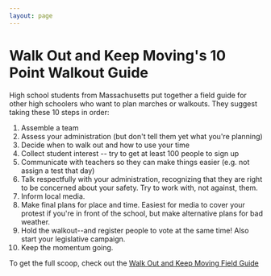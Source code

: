 ```yaml
---
layout: page
---
```


Walk Out and Keep Moving's 10 Point Walkout Guide
=================

High school students from Massachusetts put together a field guide for other high schoolers who want to plan marches or walkouts. They suggest taking these 10 steps in order:
1. Assemble a team
2. Assess your administration (but don't tell them yet what you're planning)
3. Decide when to walk out and how to use your time
4. Collect student interest -- try to get at least 100 people to sign up
5. Communicate with teachers so they can make things easier (e.g. not assign a test that day)
6. Talk respectfully with your administration, recognizing that they are right to be concerned about your safety. Try to work with, not against, them.
7. Inform local media.
8. Make final plans for place and time. Easiest for media to cover your protest if you're in front of the school, but make alternative plans for bad weather.
9. Hold the walkout--and register people to vote at the same time! Also start your legislative campaign.
10. Keep the momentum going.

To get the full scoop, check out the [Walk Out and Keep Moving Field Guide](https://drive.google.com/file/d/1Io_i1kCYeOvGIEWT1qXMGtcwbXmQ-l_j/view)
